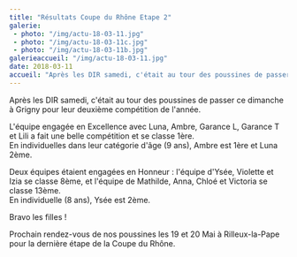 ```yaml
---
title: "Résultats Coupe du Rhône Etape 2"
galerie:
 - photo: "/img/actu-18-03-11.jpg"
 - photo: "/img/actu-18-03-11c.jpg"
 - photo: "/img/actu-18-03-11b.jpg"
galerieaccueil: "/img/actu-18-03-11.jpg"
date: 2018-03-11
accueil: "Après les DIR samedi, c'était au tour des poussines de passer ce dimanche à Grigny pour leur deuxième compétition de l'année. L'équipe engagée en Excellence"
---
```

Après les DIR samedi, c'était au tour des poussines de passer ce dimanche à Grigny pour leur deuxième compétition de l'année.

L'équipe engagée en Excellence avec Luna, Ambre, Garance L, Garance T et Lili a fait une belle compétition et se classe 1ère.  
En individuelles dans leur catégorie d'âge (9 ans), Ambre est 1ère et Luna 2ème.

Deux équipes étaient engagées en Honneur : l'équipe d'Ysée, Violette et Izia se classe 8ème, et l'équipe de Mathilde, Anna, Chloé et Victoria se classe 13ème.  
En individuelle (8 ans), Ysée est 2ème.

Bravo les filles !

Prochain rendez-vous de nos poussines les 19 et 20 Mai à Rilleux-la-Pape pour la dernière étape de la Coupe du Rhône.
